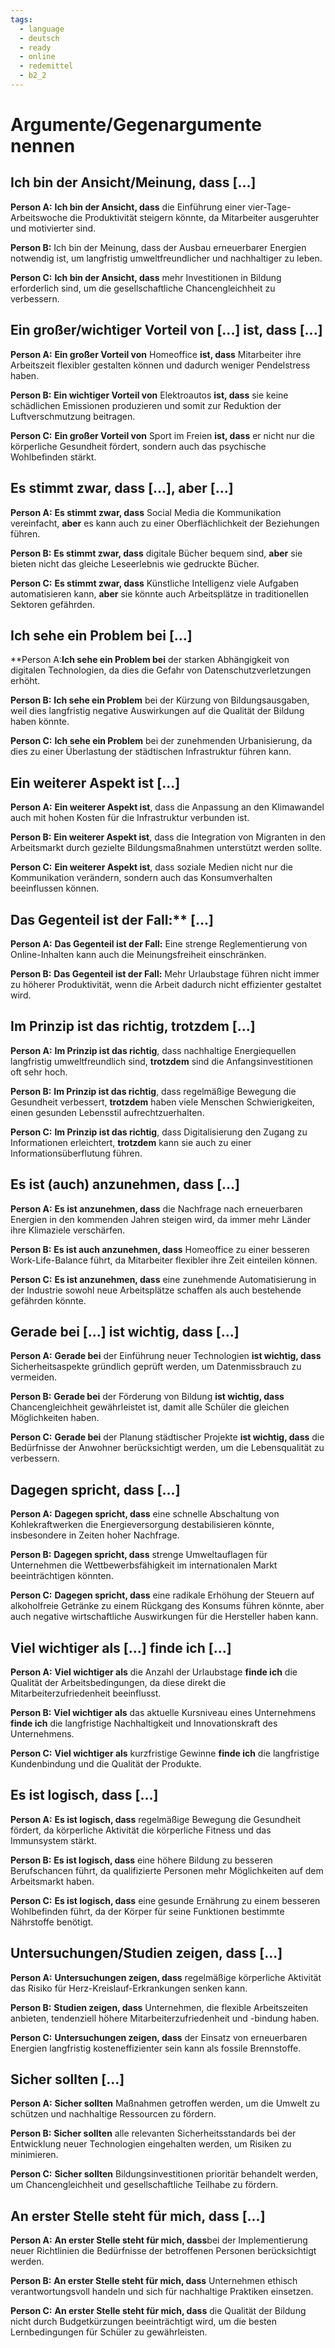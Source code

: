 ```yaml
---
tags:
  - language
  - deutsch
  - ready
  - online
  - redemittel
  - b2_2
---
```

# Argumente/Gegenargumente nennen

## Ich bin der Ansicht/Meinung, dass [...]

**Person A:** **Ich bin der Ansicht, dass** die Einführung einer vier-Tage-Arbeitswoche die Produktivität steigern könnte, da Mitarbeiter ausgeruhter und motivierter sind.

**Person B:** Ich bin der Meinung, dass der Ausbau erneuerbarer Energien notwendig ist, um langfristig umweltfreundlicher und nachhaltiger zu leben.

**Person C:** **Ich bin der Ansicht, dass** mehr Investitionen in Bildung erforderlich sind, um die gesellschaftliche Chancengleichheit zu verbessern.

## Ein großer/wichtiger Vorteil von [...] ist, dass [...]

**Person A:**  **Ein großer Vorteil von** Homeoffice **ist, dass** Mitarbeiter ihre Arbeitszeit flexibler gestalten können und dadurch weniger Pendelstress haben.

**Person B:** **Ein wichtiger Vorteil von** Elektroautos **ist, dass** sie keine schädlichen Emissionen produzieren und somit zur Reduktion der Luftverschmutzung beitragen.

**Person C:** **Ein großer Vorteil von** Sport im Freien **ist, dass** er nicht nur die körperliche Gesundheit fördert, sondern auch das psychische Wohlbefinden stärkt.

## Es stimmt zwar, dass [...], aber [...]

**Person A:** **Es stimmt zwar, dass** Social Media die Kommunikation vereinfacht, **aber** es kann auch zu einer Oberflächlichkeit der Beziehungen führen.

**Person B:** **Es stimmt zwar, dass** digitale Bücher bequem sind, **aber** sie bieten nicht das gleiche Leseerlebnis wie gedruckte Bücher.

**Person C:** **Es stimmt zwar, dass** Künstliche Intelligenz viele Aufgaben automatisieren kann, **aber** sie könnte auch Arbeitsplätze in traditionellen Sektoren gefährden.

## Ich sehe ein Problem bei [...]

**Person A:**Ich sehe ein Problem bei** der starken Abhängigkeit von digitalen Technologien, da dies die Gefahr von Datenschutzverletzungen erhöht.

**Person B:** **Ich sehe ein Problem** bei der Kürzung von Bildungsausgaben, weil dies langfristig negative Auswirkungen auf die Qualität der Bildung haben könnte.

**Person C:** **Ich sehe ein Problem** bei der zunehmenden Urbanisierung, da dies zu einer Überlastung der städtischen Infrastruktur führen kann.

## Ein weiterer Aspekt ist [...]

**Person A:** **Ein weiterer Aspekt ist**, dass die Anpassung an den Klimawandel auch mit hohen Kosten für die Infrastruktur verbunden ist.

**Person B:** **Ein weiterer Aspekt ist**, dass die Integration von Migranten in den Arbeitsmarkt durch gezielte Bildungsmaßnahmen unterstützt werden sollte.

**Person C:** **Ein weiterer Aspekt ist**, dass soziale Medien nicht nur die Kommunikation verändern, sondern auch das Konsumverhalten beeinflussen können.

## Das Gegenteil ist der Fall:** [...]

**Person A:** **Das Gegenteil ist der Fall:** Eine strenge Reglementierung von Online-Inhalten kann auch die Meinungsfreiheit einschränken.

**Person B:** **Das Gegenteil ist der Fall:** Mehr Urlaubstage führen nicht immer zu höherer Produktivität, wenn die Arbeit dadurch nicht effizienter gestaltet wird.

## Im Prinzip ist das richtig, trotzdem [...]

**Person A:** **Im Prinzip ist das richtig**, dass nachhaltige Energiequellen langfristig umweltfreundlich sind, **trotzdem** sind die Anfangsinvestitionen oft sehr hoch.

**Person B:** **Im Prinzip ist das richtig**, dass regelmäßige Bewegung die Gesundheit verbessert, **trotzdem** haben viele Menschen Schwierigkeiten, einen gesunden Lebensstil aufrechtzuerhalten.

**Person C:** **Im Prinzip ist das richtig**, dass Digitalisierung den Zugang zu Informationen erleichtert, **trotzdem** kann sie auch zu einer Informationsüberflutung führen.

## Es ist (auch) anzunehmen, dass [...]

**Person A:** **Es ist anzunehmen, dass** die Nachfrage nach erneuerbaren Energien in den kommenden Jahren steigen wird, da immer mehr Länder ihre Klimaziele verschärfen.

**Person B:** **Es ist auch anzunehmen, dass** Homeoffice zu einer besseren Work-Life-Balance führt, da Mitarbeiter flexibler ihre Zeit einteilen können.

**Person C:** **Es ist anzunehmen, dass** eine zunehmende Automatisierung in der Industrie sowohl neue Arbeitsplätze schaffen als auch bestehende gefährden könnte.

## Gerade bei [...] ist wichtig, dass [...]

**Person A:** **Gerade bei** der Einführung neuer Technologien **ist wichtig, dass** Sicherheitsaspekte gründlich geprüft werden, um Datenmissbrauch zu vermeiden.

**Person B:** **Gerade bei** der Förderung von Bildung **ist wichtig, dass** Chancengleichheit gewährleistet ist, damit alle Schüler die gleichen Möglichkeiten haben.

**Person C:** **Gerade bei** der Planung städtischer Projekte **ist wichtig, dass** die Bedürfnisse der Anwohner berücksichtigt werden, um die Lebensqualität zu verbessern.

## Dagegen spricht, dass [...]

**Person A:** **Dagegen spricht, dass** eine schnelle Abschaltung von Kohlekraftwerken die Energieversorgung destabilisieren könnte, insbesondere in Zeiten hoher Nachfrage.

**Person B:** **Dagegen spricht, dass** strenge Umweltauflagen für Unternehmen die Wettbewerbsfähigkeit im internationalen Markt beeinträchtigen könnten.

**Person C:** **Dagegen spricht, dass** eine radikale Erhöhung der Steuern auf alkoholfreie Getränke zu einem Rückgang des Konsums führen könnte, aber auch negative wirtschaftliche Auswirkungen für die Hersteller haben kann.

## Viel wichtiger als [...] finde ich [...]

**Person A:** **Viel wichtiger als** die Anzahl der Urlaubstage **finde ich** die Qualität der Arbeitsbedingungen, da diese direkt die Mitarbeiterzufriedenheit beeinflusst.

**Person B:** **Viel wichtiger als** das aktuelle Kursniveau eines Unternehmens **finde ich** die langfristige Nachhaltigkeit und Innovationskraft des Unternehmens.

**Person C:** **Viel wichtiger als** kurzfristige Gewinne **finde ich** die langfristige Kundenbindung und die Qualität der Produkte.

## Es ist logisch, dass [...]

**Person A:** **Es ist logisch, dass** regelmäßige Bewegung die Gesundheit fördert, da körperliche Aktivität die körperliche Fitness und das Immunsystem stärkt.

**Person B:** **Es ist logisch, dass** eine höhere Bildung zu besseren Berufschancen führt, da qualifizierte Personen mehr Möglichkeiten auf dem Arbeitsmarkt haben.

**Person C:** **Es ist logisch, dass** eine gesunde Ernährung zu einem besseren Wohlbefinden führt, da der Körper für seine Funktionen bestimmte Nährstoffe benötigt.

## Untersuchungen/Studien zeigen, dass [...]

**Person A:** **Untersuchungen zeigen, dass** regelmäßige körperliche Aktivität das Risiko für Herz-Kreislauf-Erkrankungen senken kann.

**Person B:** **Studien zeigen, dass** Unternehmen, die flexible Arbeitszeiten anbieten, tendenziell höhere Mitarbeiterzufriedenheit und -bindung haben.

**Person C:** **Untersuchungen zeigen, dass** der Einsatz von erneuerbaren Energien langfristig kosteneffizienter sein kann als fossile Brennstoffe.

## Sicher sollten [...]

**Person A:** **Sicher sollten** Maßnahmen getroffen werden, um die Umwelt zu schützen und nachhaltige Ressourcen zu fördern.

**Person B:** **Sicher sollten** alle relevanten Sicherheitsstandards bei der Entwicklung neuer Technologien eingehalten werden, um Risiken zu minimieren.

**Person C:** **Sicher sollten** Bildungsinvestitionen prioritär behandelt werden, um Chancengleichheit und gesellschaftliche Teilhabe zu fördern.

## An erster Stelle steht für mich, dass [...]

**Person A:** **An erster Stelle steht für mich, dass**bei der Implementierung neuer Richtlinien die Bedürfnisse der betroffenen Personen berücksichtigt werden.

**Person B:** **An erster Stelle steht für mich, dass** Unternehmen ethisch verantwortungsvoll handeln und sich für nachhaltige Praktiken einsetzen.

**Person C:** **An erster Stelle steht für mich, dass** die Qualität der Bildung nicht durch Budgetkürzungen beeinträchtigt wird, um die besten Lernbedingungen für Schüler zu gewährleisten.
